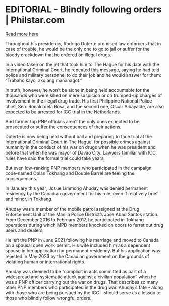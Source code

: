 # EDITORIAL - Blindly following orders | Philstar.com

[Read more here](https://www.philstar.com/opinion/2025/03/16/2428650/editorial-blindly-following-orders)

Throughout his presidency, Rodrigo Duterte promised law enforcers that in case of trouble, he would be the only one to go to jail or suffer for the bloody crackdown that he ordered on illegal drugs.

In a video taken on the jet that took him to The Hague for his date with the International Criminal Court, he repeated this message, saying he had told police and military personnel to do their job and he would answer for them: “Trabaho kayo, ako ang mananagot.”

In truth, however, he won’t be alone in being held accountable for the thousands who were killed on mere suspicion or on trumped-up charges of involvement in the illegal drug trade. His first Philippine National Police chief, Sen. Ronald dela Rosa, and the second one, Oscar Albayalde, are also expected to be arrested for ICC trial in the Netherlands.

And former top PNP officials aren’t the only ones expected to be prosecuted or suffer the consequences of their actions.

Duterte is now being held without bail and preparing to face trial at the International Criminal Court in The Hague, for possible crimes against humanity in the conduct of his war on drugs when he was president and before that when he was mayor of Davao City. Lawyers familiar with ICC rules have said the formal trial could take years.

But even low-ranking PNP members who participated in the campaign code-named Oplan Tokhang and Double Barrel are feeling the consequences.

In January this year, Josue Limmong Ahuday was denied permanent residency by the Canadian government for his role, even if relatively brief and minor, in Tokhang.

Ahuday was a member of the mobile patrol assigned at the Drug Enforcement Unit of the Manila Police District’s Jose Abad Santos station. From December 2016 to February 2017, he participated in Tokhang operations during which MPD members knocked on doors to ferret out drug users and dealers.

He left the PNP in June 2021 following his marriage and moved to Canada on a spousal open work permit. His wife included him as a dependent spouse in her application for permanent residency. But his application was rejected in May 2023 by the Canadian government on the grounds of violating human or international rights.

Ahuday was deemed to be “complicit in acts committed as part of a widespread and systematic attack against a civilian population” when he was a PNP officer carrying out the war on drugs. That describes so many other PNP members who participated in the drug war. Ahuday’s fate – along with those who are being pursued by the ICC – should serve as a lesson to those who blindly follow wrongful orders.